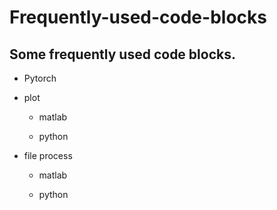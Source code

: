 # Frequently-used-code-blocks
Some frequently used code blocks.
---
- Pytorch

- plot
  - matlab
  
  - python
  
- file process
  - matlab
  
  - python
